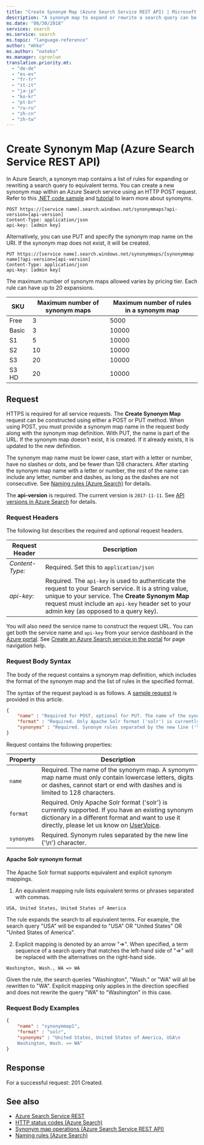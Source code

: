 ```yaml
---
title: "Create Synonym Map (Azure Search Service REST API) | Microsoft Docs"
description: "A synonym map to expand or rewrite a search query can be created using REST API in Azure Search."
ms.date: "08/30/2018"
services: search
ms.service: search
ms.topic: "language-reference"
author: "mhko"
ms.author: "nateko"
ms.manager: cgronlun
translation.priority.mt:
  - "de-de"
  - "es-es"
  - "fr-fr"
  - "it-it"
  - "ja-jp"
  - "ko-kr"
  - "pt-br"
  - "ru-ru"
  - "zh-cn"
  - "zh-tw"
---
```

# Create Synonym Map (Azure Search Service REST API)

  In Azure Search, a synonym map contains a list of rules for expanding or rewriting a search query to equivalent terms. You can create a new synonym map within an Azure Search service using an HTTP POST request. Refer to this [.NET code sample](https://github.com/Azure-Samples/search-dotnet-getting-started/tree/master/DotNetHowToSynonyms) and [tutorial](https://docs.microsoft.com/azure/search/search-synonyms-tutorial-sdk) to learn more about synonyms.

```  
POST https://[service name].search.windows.net/synonymmaps?api-version=[api-version]      
Content-Type: application/json  
api-key: [admin key]  
```  

 Alternatively, you can use PUT and specify the synonym map name on the URI. If the synonym map does not exist, it will be created.  

```  
PUT https://[service name].search.windows.net/synonymmaps/[synonymmap name]?api-version=[api-version]  
Content-Type: application/json  
api-key: [admin key]  
```  

  The maximum number of synonym maps allowed varies by pricing tier. Each rule can have up to 20 expansions.

|SKU|Maximum number of synonym maps|Maximum number of rules in a synonym map|  
|--------------------|-----------------|-----------------|
|Free|3|5000|
|Basic|3|10000|
|S1|5|10000|  
|S2|10|10000|  
|S3|20|10000|  
|S3 HD|20|10000|

## Request  
 HTTPS is required for all service requests. The **Create Synonym Map** request can be constructed using either a POST or PUT method. When using POST, you must provide a synonym map name in the request body along with the synonym map definition. With PUT, the name is part of the URL. If the synonym map doesn't exist, it is created. If it already exists, it is updated to the new definition.  

 The synonym map name must be lower case, start with a letter or number, have no slashes or dots, and be fewer than 128 characters. After starting the synonym map name with a letter or number, the rest of the name can include any letter, number and dashes, as long as the dashes are not consecutive. See [Naming rules &#40;Azure Search&#41;](naming-rules.md) for details.  

 The **api-version** is required. The current version is `2017-11-11`. See [API versions in Azure Search](https://docs.microsoft.com/azure/search/search-api-versions) for details.  

### Request Headers
 The following list describes the required and optional request headers.  

|Request Header|Description|  
|--------------------|-----------------|  
|*Content-Type:*|Required. Set this to `application/json`|  
|*api-key:*|Required. The `api-key` is used to authenticate the request to your Search service. It is a string value, unique to your service. The **Create Synonym Map** request must include an `api-key` header set to your admin key (as opposed to a query key).|  

 You will also need the service name to construct the request URL. You can get both the service name and `api-key` from your service dashboard in the [Azure portal](https://portal.azure.com). See [Create an Azure Search service in the portal](https://azure.microsoft.com/documentation/articles/search-create-service-portal/) for page navigation help.  

### Request Body Syntax  
 The body of the request contains a synonym map definition, which includes the format of the synonym map and the list of rules in the specified format.

 The syntax of the request payload is as follows. A [sample request](#example-request) is provided in this article.  

```json
{   
    "name" : "Required for POST, optional for PUT. The name of the synonym map",  
    "format" : "Required. Only Apache Solr format ('solr') is currently supported.",
    "synonyms" : "Required. Synonym rules separated by the new line ('\n') character."
}  

```  

 Request contains the following properties:  

|Property|Description|  
|--------------|-----------------|  
|`name`|Required. The name of the synonym map. A synonym map name must only contain lowercase letters, digits or dashes, cannot start or end with dashes and is limited to 128 characters.|  
|`format`|Required. Only Apache Solr format ('solr') is currently supported. If you have an existing synonym dictionary in a different format and want to use it directly, please let us know on [UserVoice](https://feedback.azure.com/forums/263029-azure-search).|  
|`synonyms`|Required. Synonym rules separated by the new line ('\n') character.|

#### Apache Solr synonym format

  The Apache Solr format supports equivalent and explicit synonym mappings.

  1. An equivalent mapping rule lists equivalent terms or phrases separated with commas.
  ```
  USA, United States, United States of America
  ```
  The rule expands the search to all equivalent terms. For example, the search query "USA" will be expanded to "USA" OR "United States" OR "United States of America".

  2. Explicit mapping is denoted by an arrow "=>". When specified, a term sequence of a search query that matches the left-hand side of "=>" will be replaced with the alternatives on the right-hand side.
  ```
  Washington, Wash., WA => WA
  ```
  Given the rule, the search queries "Washington", "Wash." or "WA" will all be rewritten to "WA". Explicit mapping only applies in the direction specified and does not rewrite the query "WA" to "Washington" in this case.

<a name="example-request"></a>

### Request Body Examples  

```json
{   
    "name" : "synonymmap1",  
    "format" : "solr",  
    "synonyms" : "United States, United States of America, USA\n
    Washington, Wash. => WA"
}  

```  

## Response  
 For a successful request: 201 Created.  

## See also  

+ [Azure Search Service REST](index.md)   
+ [HTTP status codes &#40;Azure Search&#41;](http-status-codes.md)   
+ [Synonym map operations &#40;Azure Search Service REST API&#41;](synonym-map-operations.md)   
+ [Naming rules &#40;Azure Search&#41;](naming-rules.md)   
